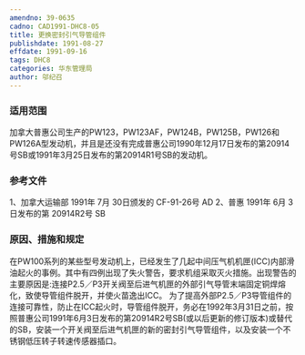 ```yaml
---
amendno: 39-0635
cadno: CAD1991-DHC8-05
title: 更换密封引气导管组件
publishdate: 1991-08-27
effdate: 1991-09-16
tags: DHC8
categories: 华东管理局
author: 邬纪召
---
```


### 适用范围 
加拿大普惠公司生产的PW123，PW123AF，PW124B，PW125B，PW126和PW126A型发动机，并且是还没有完成普惠公司1990年12月17日发布的第20914号SB或1991年3月25日发布的第20914R1号SB的发动机。

### 参考文件
1、加拿大运输部 1991年 7月 30日颁发的 CF-91-26号 AD 
2、普惠 1991年 6月 3日发布的第 20914R2号 SB

### 原因、措施和规定 
在PW100系列的某些型号发动机上，已经发生了几起中间压气机机匣(ICC)内部滑油起火的事例。其中有四例出现了失火警告，要求机组采取灭火措施。出现警告的主要原因是:连接P2.5／P3开关阀至后进气机匣的外部引气导管末端固定铜焊熔化，致使导管组件脱开，并使火苗逸出ICC。 
    为了提高外部P2.5／P3导管组件的连接可靠性，防止在ICC起火时，导管组件脱开，务必在1992年3月31日之前，按照普惠公司1991年6月3日发布的第20914R2号SB(或以后更新的修订版本)或替代的SB，安装一个开关阀至后进气机匣的新的密封引气导管组件，以及安装一个不锈钢低压转子转速传感器插口。
  
